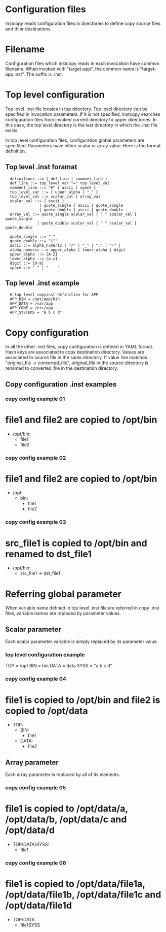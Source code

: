 Configuration files
====================================================
Instcopy reads configuration files in directories to define copy source files and thier destinations.

Filename
====================================================
Configuration files which instcopy reads in each invocation have common filename. When invoked with
"target-app", the common name is "target-app.inst". The suffix is .inst.

Top level configuration
====================================================
Top level .inst file locates in top directory. Top level directory can be specified in invocation
parameters. If it is not specified, instcopy searches configuration files from invoked current directory
to upper directories. In this case, the top level directory is the last directory in which the .inst
file exists.

In top level configuration files, configuration global parameters are specifiled. Parameters have either
scalar or array value. Here is the format definition.

Top level .inst foramat
----------------------------------------------------
```
  definitions ::= { def_line | comment_line }
  def_line ::= top_level_var "=" top_level_val
  comment_line ::= "#" { ascii | space }
  top_level_var ::= { upper_alpha | "_" }
  top_level_val ::= scalar_val | array_val
  scalar_val ::= { ascii }
               | quote_single { ascii } quote_single
               | quote_double { ascii } quote_double
  array_val ::= quote_single scalar_val { " " scalar_val } quote_single
              | quote_double scalar_val { " " scalar_val } quote_double

  quote_single ::= "'"
  quote_double ::= "\""
  ascii ::= alpha_numeric | "/" | "_" | "." | "-" |
  alpha_numeric ::= upper_alpha | lower_alpha | digit
  upper_alpha ::= [A-Z]
  lower_alpha ::= [a-z]
  digit ::= [0-9]
  space ::= " " | "    "
```

Top level .inst example
----------------------------------------------------
```
  # top level copyinst definition for APP
  APP_BIN = /opt/app/bin
  APP_DATA = /var/app
  APP_CONF = /etc/app
  APP_SYSTEMS = "a b c d"
```

Copy configuration
====================================================
In all the other .inst files, copy configuration is defined in YAML format. Hash keys are associated to
copy destination directory. Values are associated to source file in the same directory.  If value line matches
"original_file -> converted_file", original_file in the source directory is renamed to converted_file in the
destination directory.


Copy configuration .inst examples
-----------------------------------------------------

### copy config example 01

  # file1 and file2 are copied to /opt/bin
  - /opt/bin:
    - file1
    - file2

### copy config example 02

  # file1 and file2 are copied to /opt/bin
  - /opt:
    - bin:
      - file1
      - file2

### copy config example 03

  # src_file1 is copied to /opt/bin and renamed to dst_file1
  - /opt/bin:
    - src_file1 -> dst_file1


Referring global parameter
=======================================================
When variable name defined in top level .inst file are referred in copy .inst files, variable names are
replaced by parameter values.

Scalar parameter
-------------------------------------------------------
Each scalar parameter variable is simply replaced by its parameter value.

### top level configuration example

  TOP = /opt
  BIN = bin
  DATA = data
  SYSS = "a b c d"


### copy config example 04

  # file1 is copied to /opt/bin and file2 is copied to /opt/data
  - TOP:
    - BIN:
      - file1
    - DATA:
      - file2

Array parameter
-------------------------------------------------------
Each array parameter is replaced by all of its elements.

### copy config example 05

  # file1 is copied to /opt/data/a, /opt/data/b, /opt/data/c and /opt/data/d
  - TOP/DATA/SYSS:
    - file1

### copy config example 06

  # file1 is copied to /opt/data/file1a, /opt/data/file1b, /opt/data/file1c and /opt/data/file1d
  - TOP/DATA
    - file1SYSS

